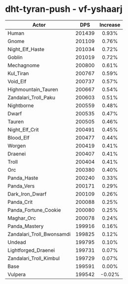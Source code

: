 # dht-tyran-push - vf-yshaarj
| Actor | DPS | Increase |
|---|:---:|:---:|
|Human|201439|0.93%|
|Gnome|201109|0.76%|
|Night_Elf_Haste|201034|0.72%|
|Goblin|201019|0.72%|
|Mechagnome|200800|0.61%|
|Kul_Tiran|200767|0.59%|
|Void_Elf|200737|0.57%|
|Highmountain_Tauren|200667|0.54%|
|Zandalari_Troll_Paku|200603|0.51%|
|Nightborne|200559|0.48%|
|Dwarf|200535|0.47%|
|Tauren|200505|0.46%|
|Night_Elf_Crit|200491|0.45%|
|Blood_Elf|200477|0.44%|
|Worgen|200419|0.41%|
|Draenei|200407|0.41%|
|Troll|200404|0.41%|
|Orc|200380|0.40%|
|Panda_Haste|200240|0.33%|
|Panda_Vers|200171|0.29%|
|Dark_Iron_Dwarf|200109|0.26%|
|Panda_Crit|200088|0.25%|
|Panda_Fortune_Cookie|200080|0.25%|
|Maghar_Orc|200078|0.24%|
|Panda_Mastery|199916|0.16%|
|Zandalari_Troll_Bwonsamdi|199825|0.12%|
|Undead|199795|0.10%|
|Lightforged_Draenei|199731|0.07%|
|Zandalari_Troll_Kimbul|199729|0.07%|
|Base|199591|0.00%|
|Vulpera|199542|-0.02%|
